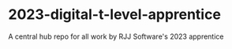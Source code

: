 # 2023-digital-t-level-apprentice
A central hub repo for all work by RJJ Software's 2023 apprentice
